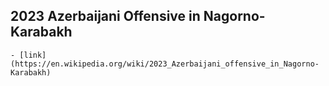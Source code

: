 ## 2023 Azerbaijani Offensive in Nagorno-Karabakh
    - [link](https://en.wikipedia.org/wiki/2023_Azerbaijani_offensive_in_Nagorno-Karabakh)